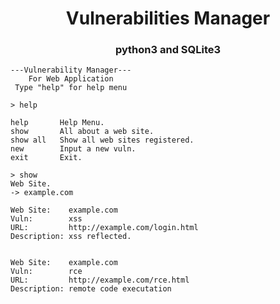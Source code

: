 
<h1 align="center">Vulnerabilities Manager</h1>
<h3 align="center">python3 and SQLite3</h3>


```
---Vulnerability Manager---
    For Web Application
 Type "help" for help menu
    
> help

help       Help Menu.
show       All about a web site.
show all   Show all web sites registered.
new        Input a new vuln.
exit       Exit.
        
> show
Web Site.
-> example.com

Web Site:    example.com
Vuln:        xss
URL:         http://example.com/login.html
Description: xss reflected.


Web Site:    example.com
Vuln:        rce
URL:         http://example.com/rce.html
Description: remote code executation
```
